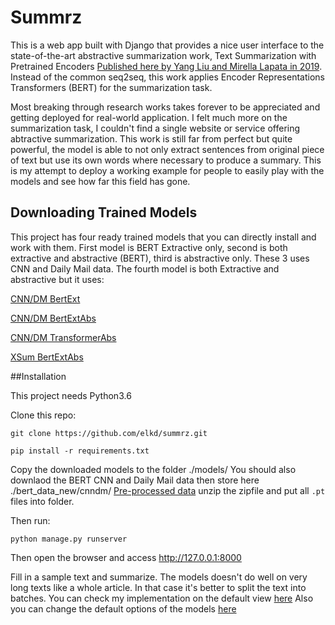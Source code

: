 # Summrz

This is a web app built with Django that provides a nice user interface to the state-of-the-art abstractive summarization work, Text Summarization with Pretrained Encoders 
[Published here by Yang Liu and Mirella Lapata in 2019](https://arxiv.org/abs/1908.08345). Instead of the common seq2seq, this work applies Encoder Representations Transformers (BERT) for the summarization task.

Most breaking through research works takes forever to be appreciated and getting deployed for real-world application. 
I felt much more on the summarization task, I couldn't find a single website or service offering abtractive summarization. 
This work is still far from perfect but quite powerful, the model is able to not only extract sentences from original piece of text but use its own words where necessary to produce a summary.
This is my attempt to deploy a working example for people to easily play with the models and see how far this field has gone.


## Downloading Trained Models
This project has four ready trained models that you can directly install and work with them. First model is BERT Extractive only, second is both extractive and abstractive (BERT), third is abstractive only.
These 3 uses CNN and Daily Mail data. The fourth model is both Extractive and abstractive but it uses:

[CNN/DM BertExt](https://drive.google.com/open?id=1kKWoV0QCbeIuFt85beQgJ4v0lujaXobJ)

[CNN/DM BertExtAbs](https://drive.google.com/open?id=1-IKVCtc4Q-BdZpjXc4s70_fRsWnjtYLr)

[CNN/DM TransformerAbs](https://drive.google.com/open?id=1yLCqT__ilQ3mf5YUUCw9-UToesX5Roxy)

[XSum BertExtAbs](https://drive.google.com/open?id=1H50fClyTkNprWJNh10HWdGEdDdQIkzsI)

##Installation

This project needs Python3.6

Clone this repo:
```
git clone https://github.com/elkd/summrz.git
```

```
pip install -r requirements.txt
```

Copy the downloaded models to the folder ./models/
You should also downlaod the BERT CNN and Daily Mail data then store here ./bert_data_new/cnndm/
[Pre-processed data](https://drive.google.com/open?id=1DN7ClZCCXsk2KegmC6t4ClBwtAf5galI)
unzip the zipfile and put all `.pt` files into folder.

Then run:
```
python manage.py runserver
```

Then open the browser and access http://127.0.0.1:8000

Fill in a sample text and summarize. The models doesn't do well on very long texts like a whole article. In that case it's better to split the text into batches.
You can check my implementation on the default view [here](https://github.com/elkd/summrz/blob/master/client/views.py#L159)
Also you can change the default options of the models [here](https://github.com/elkd/summrz/blob/master/client/views.py#L33)
